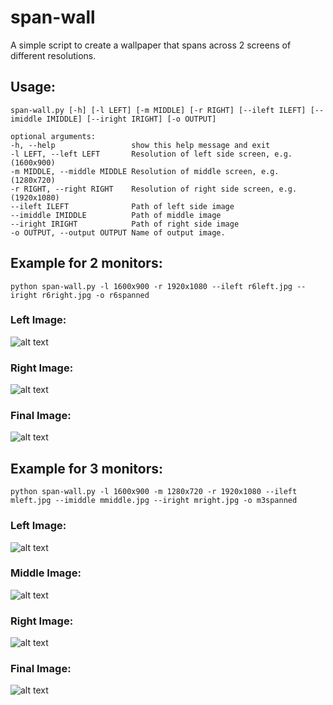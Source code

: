 # span-wall
A simple script to create a wallpaper that spans across 2 screens of different resolutions.

## Usage:

    span-wall.py [-h] [-l LEFT] [-m MIDDLE] [-r RIGHT] [--ileft ILEFT] [--imiddle IMIDDLE] [--iright IRIGHT] [-o OUTPUT]

    optional arguments:
    -h, --help                 show this help message and exit
    -l LEFT, --left LEFT       Resolution of left side screen, e.g. (1600x900)
    -m MIDDLE, --middle MIDDLE Resolution of middle screen, e.g. (1280x720)
    -r RIGHT, --right RIGHT    Resolution of right side screen, e.g. (1920x1080)
    --ileft ILEFT              Path of left side image
    --imiddle IMIDDLE          Path of middle image
    --iright IRIGHT            Path of right side image
    -o OUTPUT, --output OUTPUT Name of output image.
    
## Example for 2 monitors:
    
    python span-wall.py -l 1600x900 -r 1920x1080 --ileft r6left.jpg --iright r6right.jpg -o r6spanned

### Left Image:

![alt text](http://i.imgur.com/rT3KlV0.jpg "Left Side Image")

### Right Image:

![alt text](http://i.imgur.com/yEFMuzb.jpg "Right Side Image")

### Final Image:

![alt text](http://i.imgur.com/D53spDm.jpg "Final Image")

## Example for 3 monitors:
    
    python span-wall.py -l 1600x900 -m 1280x720 -r 1920x1080 --ileft mleft.jpg --imiddle mmiddle.jpg --iright mright.jpg -o m3spanned

### Left Image:

![alt text](http://i.imgur.com/u42ZRTH.jpg "Left Side Image")

### Middle Image:

![alt text](http://i.imgur.com/LWYoePR.jpg "Middle Image")

### Right Image:

![alt text](http://i.imgur.com/jfsI4rJ.jpg "Final Image")

### Final Image:

![alt text](http://i.imgur.com/q9HzQuP.jpg "Final Image")